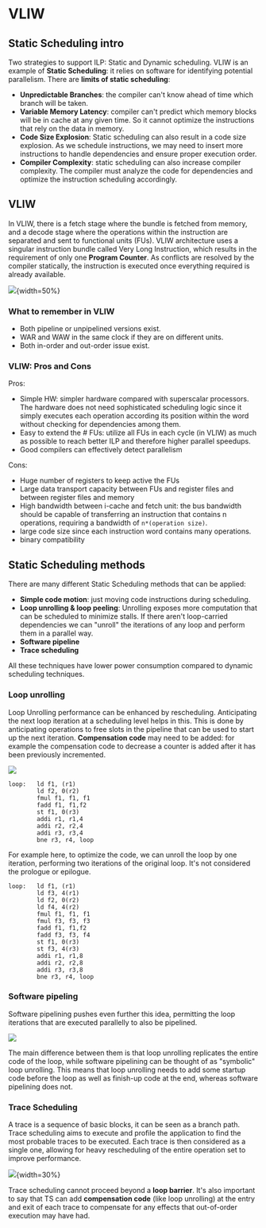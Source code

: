 
# VLIW

## Static Scheduling intro

Two strategies to support ILP: Static and Dynamic scheduling. VLIW is an example of **Static Scheduling**: it relies on software for identifying potential parallelism.
There are **limits of static scheduling**:

* **Unpredictable Branches**: the compiler can't know ahead of time which branch will be taken.
* **Variable Memory Latency**: compiler can't predict which memory blocks will be in cache at any given time. So it cannot optimize the instructions that rely on the data in memory.
* **Code Size Explosion**: Static scheduling can also result in a code size explosion. As we schedule instructions, we may need to insert more instructions to handle dependencies and ensure proper execution order.
* **Compiler Complexity**: static scheduling can also increase compiler complexity. The compiler must analyze the code for dependencies and optimize the instruction scheduling accordingly.

## VLIW

In VLIW, there is a fetch stage where the bundle is fetched from memory, and a decode stage where the operations within the instruction are separated and sent to functional units (FUs). VLIW architecture uses a singular instruction bundle called Very Long Instruction, which results in the requirement of only one **Program Counter**. As conflicts are resolved by the compiler statically, the instruction is executed once everything required is already available. 

![](images/Pasted%20image%2020230611181810.png){width=50%}

### What to remember in VLIW

- Both pipeline or unpipelined versions exist.  
- WAR and WAW in the same clock if they are on different units. 
- Both in-order and out-order issue exist. 

### VLIW: Pros and Cons

Pros:

* Simple HW: simpler hardware compared with superscalar processors. The hardware does not need sophisticated scheduling logic since it simply executes each operation according its position within the word without checking for dependencies among them.
* Easy to extend the # FUs: utilize all FUs in each cycle (in VLIW) as much as possible to reach better ILP and therefore higher parallel speedups.
* Good compilers can effectively detect parallelism

Cons:

* Huge number of registers to keep active the FUs
* Large data transport capacity between FUs and register files and between register files and memory
* High bandwidth between i-cache and fetch unit: the bus bandwidth should be capable of transferring an instruction that contains n operations, requiring a bandwidth of `n*(operation size)`.
* large code size since each instruction word contains many operations. 
* binary compatibility


## Static Scheduling methods

There are many different Static Scheduling methods that can be applied:

* **Simple code motion**: just moving code instructions during scheduling.
* **Loop unrolling & loop peeling**: Unrolling exposes more computation that can be scheduled to minimize stalls. If there aren't loop-carried dependencies we can "unroll" the iterations of any loop and perform them in a parallel way.
* **Software pipeline**
* **Trace scheduling**

All these techniques have lower power consumption compared to dynamic scheduling techniques. 

### Loop unrolling 

Loop Unrolling performance can be enhanced by rescheduling. Anticipating the next loop iteration at a scheduling level helps in this. This is done by anticipating operations to free slots in the pipeline that can be used to start up the next iteration. **Compensation code** may need to be added: for example the compensation code to decrease a counter is added  after it has been previously incremented. 

![](images/74458441b28597113cb27d5c03c4b802.png)

```assembly
loop:   ld f1, (r1)
        ld f2, 0(r2)
        fmul f1, f1, f1
        fadd f1, f1,f2
        st f1, 0(r3)
        addi r1, r1,4
        addi r2, r2,4
        addi r3, r3,4
        bne r3, r4, loop
```

For example here, to optimize the code, we can unroll the loop by one iteration, performing two iterations of the original loop. It's not considered the prologue or epilogue. 

```assembly
loop:   ld f1, (r1)
        ld f3, 4(r1)
        ld f2, 0(r2)
        ld f4, 4(r2)
        fmul f1, f1, f1
        fmul f3, f3, f3
        fadd f1, f1,f2
        fadd f3, f3, f4
        st f1, 0(r3)
        st f3, 4(r3)
        addi r1, r1,8
        addi r2, r2,8
        addi r3, r3,8
        bne r3, r4, loop
```



### Software pipeling 


Software pipelining pushes even further this idea, permitting the loop iterations that are executed parallelly to also be pipelined.

![](images/614a790f0c978689b66fe0c66a2d6073.png)


The main difference between them is that loop unrolling replicates the entire code of the loop, while software pipelining can be thought of as "symbolic" loop unrolling. This means that loop unrolling needs to add some startup code before the loop as well as finish-up code at the end, whereas software pipelining does not.


### Trace Scheduling

A trace is a sequence of basic blocks, it can be seen as a branch path.
Trace scheduling aims to execute and profile the application to find the most probable traces to be executed. Each trace is then considered as a single one, allowing for heavy rescheduling of the entire operation set to improve performance.

![](images/91c3f7c234a0cb20bd60a6afc805d6db.png){width=30%}


Trace scheduling cannot proceed beyond a **loop barrier**. 
It's also important to say that TS can add **compensation code** (like loop unrolling) at the entry and exit of each trace to compensate for any effects that out-of-order execution may have had.



